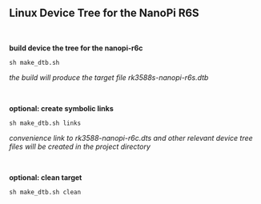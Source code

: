 ## Linux Device Tree for the NanoPi R6S

<br/>

**build device the tree for the nanopi-r6c**
```
sh make_dtb.sh
```

<i>the build will produce the target file rk3588s-nanopi-r6s.dtb</i>

<br/>

**optional: create symbolic links**
```
sh make_dtb.sh links
```

<i>convenience link to rk3588-nanopi-r6c.dts and other relevant device tree files will be created in the project directory</i>

<br/>

**optional: clean target**
```
sh make_dtb.sh clean
```
